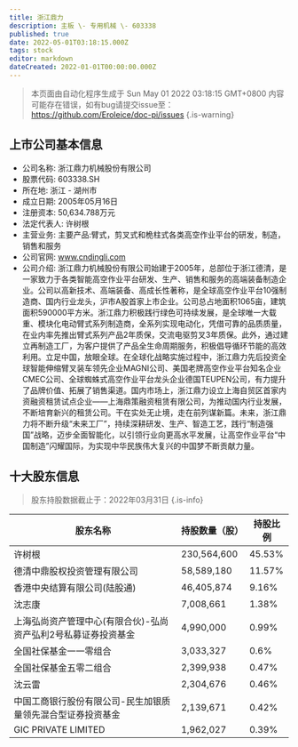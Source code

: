 ```yaml
---
title: 浙江鼎力
description: 主板 \- 专用机械 \- 603338
published: true
date: 2022-05-01T03:18:15.000Z
tags: stock
editor: markdown
dateCreated: 2022-01-01T00:00:00.000Z
---
```


> 本页面由自动化程序生成于 Sun May 01 2022 03:18:15 GMT+0800
> 内容可能存在错误，如有bug请提交issue至：https://github.com/Eroleice/doc-pi/issues
{.is-warning}

## 上市公司基本信息
- 公司名称: 浙江鼎力机械股份有限公司
- 股票代码: 603338.SH
- 所在地: 浙江 - 湖州市
- 成立日期: 2005年05月16日
- 注册资本: 50,634.788万元
- 法定代表人: 许树根
- 主营业务: 主要产品:臂式，剪叉式和桅柱式各类高空作业平台的研发，制造，销售和服务
- 公司官网: www.cndingli.com
- 公司介绍: 浙江鼎力机械股份有限公司始建于2005年，总部位于浙江德清，是一家致力于各类智能高空作业平台研发、生产、销售和服务的高端装备制造企业。公司以高新技术、高端装备、高成长性著称，是全球高空作业平台10强制造商、国内行业龙头，沪市A股首家上市企业。公司总占地面积1065亩，建筑面积590000平方米。浙江鼎力积极践行绿色可持续发展，是全球唯一大载重、模块化电动臂式系列制造商，全系列实现电动化，凭借可靠的品质质量，在业内率先推出臂式系列产品2年质保，交流电驱剪叉3年质保。此外，通过建立再制造工厂，为客户提供了产品全生命周期服务，积极倡导循环节能的高效利用。立足中国，放眼全球。在全球化战略实施过程中，浙江鼎力先后投资全球智能伸缩臂叉装车领先企业MAGNI公司、美国老牌高空作业平台知名企业CMEC公司、全球蜘蛛式高空作业平台龙头企业德国TEUPEN公司，有力提升了品牌价值、拓展了销售渠道。国内市场上，浙江鼎力设立上海自贸区首家内资融资租赁试点企业——上海鼎策融资租赁有限公司，为推动国内行业发展，不断培育新兴的租赁公司。干在实处无止境，走在前列谋新篇。未来，浙江鼎力将不断升级“未来工厂”，持续深耕研发、生产、智造工艺，践行“制造强国”战略，迈步全面智能化，以引领行业向更高水平发展，让高空作业平台“中国制造”闪耀国际，为实现中华民族伟大复兴的中国梦不断贡献力量。


## 十大股东信息
> 股东持股数据截止于：2022年03月31日
{.is-info}

| 股东名称 | 持股数量（股） | 持股比例 |
| --- | --- | --- |
| 许树根 | 230,564,600 | 45.53% |
| 德清中鼎股权投资管理有限公司 | 58,589,180 | 11.57% |
| 香港中央结算有限公司(陆股通) | 46,405,874 | 9.16% |
| 沈志康 | 7,008,661 | 1.38% |
| 上海弘尚资产管理中心(有限合伙)-弘尚资产弘利2号私募证券投资基金 | 4,990,000 | 0.99% |
| 全国社保基金一一零组合 | 3,033,327 | 0.6% |
| 全国社保基金五零二组合 | 2,399,938 | 0.47% |
| 沈云雷 | 2,304,676 | 0.46% |
| 中国工商银行股份有限公司-民生加银质量领先混合型证券投资基金 | 2,139,671 | 0.42% |
| GIC PRIVATE LIMITED | 1,962,027 | 0.39% |




